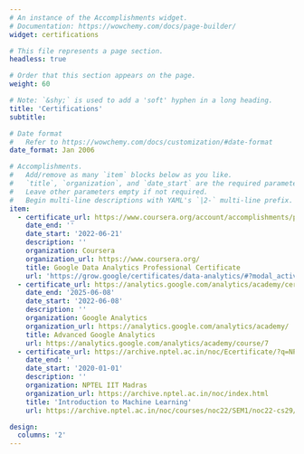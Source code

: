 ```yaml
---
# An instance of the Accomplishments widget.
# Documentation: https://wowchemy.com/docs/page-builder/
widget: certifications

# This file represents a page section.
headless: true

# Order that this section appears on the page.
weight: 60

# Note: `&shy;` is used to add a 'soft' hyphen in a long heading.
title: 'Certifications'
subtitle:

# Date format
#   Refer to https://wowchemy.com/docs/customization/#date-format
date_format: Jan 2006

# Accomplishments.
#   Add/remove as many `item` blocks below as you like.
#   `title`, `organization`, and `date_start` are the required parameters.
#   Leave other parameters empty if not required.
#   Begin multi-line descriptions with YAML's `|2-` multi-line prefix.
item:
  - certificate_url: https://www.coursera.org/account/accomplishments/professional-cert/XXRF32XZ5454
    date_end: ''
    date_start: '2022-06-21'
    description: ''
    organization: Coursera
    organization_url: https://www.coursera.org/
    title: Google Data Analytics Professional Certificate
    url: 'https://grow.google/certificates/data-analytics/#?modal_active=none'
  - certificate_url: https://analytics.google.com/analytics/academy/certificate/HfZ21mLOQkaMTSv4Yp439Q
    date_end: '2025-06-08'
    date_start: '2022-06-08'
    description: ''
    organization: Google Analytics
    organization_url: https://analytics.google.com/analytics/academy/
    title: Advanced Google Analytics
    url: https://analytics.google.com/analytics/academy/course/7
  - certificate_url: https://archive.nptel.ac.in/noc/Ecertificate/?q=NPTEL20CS29S1PC801843
    date_end: ''
    date_start: '2020-01-01'
    description: ''
    organization: NPTEL IIT Madras
    organization_url: https://archive.nptel.ac.in/noc/index.html
    title: 'Introduction to Machine Learning'
    url: https://archive.nptel.ac.in/noc/courses/noc22/SEM1/noc22-cs29/

design:
  columns: '2'
---
```

